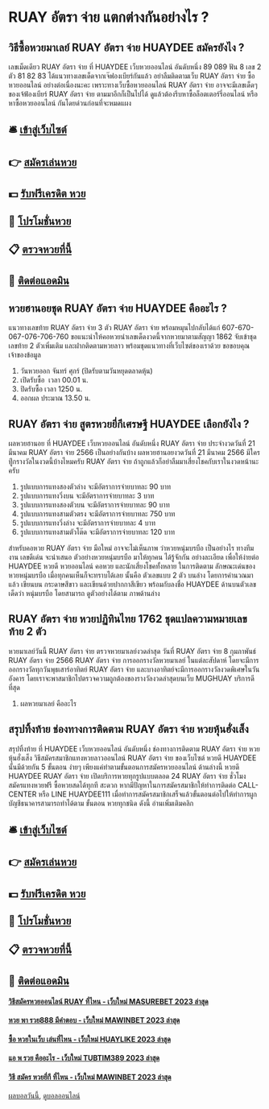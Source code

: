 # RUAY อัตรา จ่าย แตกต่างกันอย่างไร ?
## วิธีซื้อหวยมาเลย์ RUAY อัตรา จ่าย HUAYDEE สมัครยังไง ?
เลขเม็ดเดียว RUAY อัตรา จ่าย ที่ HUAYDEE เว็บหวยออนไลน์ อันดับหนึ่ง 89 089
ฟัน 8
เลข 2 ตัว 81 82 83
ได้แนวทางเลขเด็ดจากเจ๊ฟองเบียร์กันแล้ว อย่าลืมติดตามเว็บ RUAY อัตรา จ่าย ซื้อหวยออนไลน์ อย่างต่อเนื่องนะคะ เพราะทางเว็บซื้อหวยออนไลน์ RUAY อัตรา จ่าย อาจจะมีเลขเด็ดๆ ของเจ้ฟ้องเบียร์ RUAY อัตรา จ่าย ตามมาอีกก็เป็นไปได้ ดูแล้วต้องรีบหาซื้อล็อตเตอร์รี่ออนไลน์ หรือหาซื้อหวยออนไลน์ กันโดยด่วนก่อนที่จะหมดแผง

## 🛎 [เข้าสู่เว็บไซต์](https://bit.ly/3BG5bNw)
## 👉 [สมัครเล่นหวย](https://bit.ly/3BG5bNw)
## 💵 [รับฟรีเครดิต หวย](https://bit.ly/3C3mvgS)
## 👑 [โปรโมชั่นหวย](https://bit.ly/3C3mvgS)
## 📋 [ตรวจหวยที่นี้](https://bit.ly/3C3mvgS)
## 📱 [ติดต่อแอดมิน](https://bit.ly/3C3mvgS)

## หวยฮานอยชุด RUAY อัตรา จ่าย HUAYDEE คืออะไร ?
แนวทางเลขท้าย RUAY อัตรา จ่าย 3 ตัว RUAY อัตรา จ่าย พร้อมหมุนไปกลับได้แก่
607-670-067-076-706-760
ขอแนะนำให้คอหวยนำเลขเด็ดงวดนี้จากหวยมาตามสัญญา 1862 จับเข้าชุดเลขท้าย 2 ตัวเพิ่มเติม และฝากติดตามหวยลาว พร้อมชุดแนวทางที่เว็บไซต์ของเราด้วย
ขอขอบคุณเจ้าของข้อมูล

1. วันหวยออก จันทร์ ศุกร์ (ปิดรับตามวันหยุดตลาดหุ้น)
2. เปิดรับซื้อ  เวลา 00.01 น.
3. ปิดรับซื้อ เวลา 1250 น.
4. ออกผล ประมาณ 13.50 น.

## RUAY อัตรา จ่าย สูตรหวยยี่กีเศรษฐี HUAYDEE เลือกยังไง ?
ผลหวยฮานอย ที่ HUAYDEE เว็บหวยออนไลน์ อันดับหนึ่ง RUAY อัตรา จ่าย ประจำงวดวันที่ 21 มีนาคม RUAY อัตรา จ่าย 2566
เป็นอย่างกันบ้าง ผลหวยฮานอยงวดวันที่ 21 มีนาคม 2566 มีใครทีู่กรางวัลในงวดนี้บ้างไหมครับ RUAY อัตรา จ่าย ถ้าถูกแล้วก็อย่าลืมมาเสี่ยงโชคกับเราในงวดหน้านะครับ
1. รูปแบบการแทงสองตัวล่าง จะมีอัตราการจ่ายบาทละ 90 บาท
2. รูปแบบการแทงวิ่งบน จะมีอัตราการจ่ายบาทละ 3 บาท
3. รูปแบบการแทงสองตัวบน จะมีอัตราการจ่ายบาทละ 90 บาท
4. รูปแบบการแทงสามตัวตรง จะมีอัตราการจ่ายบาทละ 750 บาท
5. รูปแบบการแทงวิ่งล่าง จะมีอัตราการจ่ายบาทละ 4 บาท
6. รูปแบบการแทงสามตัวโต๊ด จะมีอัตราการจ่ายบาทละ 120 บาท

สำหรับคอหวย RUAY อัตรา จ่าย มือใหม่ อาจจะไม่เห็นภาพ ว่าหวยหนุ่มบรบือ เป็นอย่างไร ทางทีมงาน เลขดีเด่น จะนำเสนอ ตัวอย่างหวยหนุ่มบรบือ มาให้ทุกคน ได้รู้จักกัน อย่างละเอียด เพื่อให้ง่ายต่อ HUAYDEE หวยดี หวยออนไลน์ คอหวย และนักเสี่ยงโชคทั้งหลาย ในการติดตาม ลักษณะเด่นของหวยหนุ่มบรบือ เมื่อทุกคนเห็นก็จะทราบได้เลย นั้นคือ ตัวเลขแบบ 2 ตัว บนล่าง โดยการคำนวณมาแล้ว เขียนบน กระดาษสีขาว และเขียนด้วยปากกาสีเขียว พร้อมกับลงชื่อ HUAYDEE ด้านบนตัวเลขเด็ดว่า หนุ่มบรบือ โดยสามารถ ดูตัวอย่างได้ตาม ภาพด้านล่าง

## RUAY อัตรา จ่าย หวยปฏิทินไทย 1762 ชุดแปลความหมายเลขท้าย 2 ตัว
หวยมาเลย์วันนี้ RUAY อัตรา จ่าย ตรวจหวยมาเลย์งวดล่าสุด วันที่ RUAY อัตรา จ่าย 8 กุมภาพันธ์ RUAY อัตรา จ่าย 2566 RUAY อัตรา จ่าย การออกรางวัลหวยมาเลย์ ในแต่ละสัปดาห์ โดยจะมีการออกรางวัลทุกวันพุธเสาร์อาทิตย์ RUAY อัตรา จ่าย และบางอาทิตย์จะมีการออกรางวัลงวดพิเศษในวันอังคาร โดยเราจะพาสมาชิกไปตรวจความถูกต้องของรางวัลงวดล่าสุดบนเว็บ MUGHUAY บริการดีที่สุด
1. ผลหวยมาเลย์ คืออะไร

## สรุปทิ้งท้าย ช่องทางการติดตาม RUAY อัตรา จ่าย หวยหุ้นฮั่งเส็ง
สรุปทิ้งท้าย ที่ HUAYDEE เว็บหวยออนไลน์ อันดับหนึ่ง ช่องทางการติดตาม RUAY อัตรา จ่าย หวยหุ้นฮั่งเส็ง วิธีสมัครสมาชิกแทงหวยลาวออนไลน์ RUAY อัตรา จ่าย ของเว็บไซต์ หวยดี HUAYDEE นั้นมีด้วยกัน 5 ขั้นตอน ง่ายๆ เพียงแค่ทำตามขั้นตอนการสมัครหวยออนไลน์ ด้านล่างนี้
หวยดี HUAYDEE RUAY อัตรา จ่าย เปิดบริการหวยทุกรูปแบบตลอด 24 RUAY อัตรา จ่าย ชั่วโมง สมัครแทงหวยฟรี ซื้อหวยสดได้ทุกที สะดวก หากมีปัญหาในการสมัครสมาชิกให้ทำการติดต่อ CALL-CENTER หรือ LINE HUAYDEE111
เมื่อทำการสมัครสมาชิกเสร็จแล้วขั้นตอนต่อไปให้ทำการผูกบัญชีธนาคารสามารถทำได้ตาม ขั้นตอน หวยทุกชนิด ดังนี้ อ่านเพิ่มเติมคลิก

## 🛎 [เข้าสู่เว็บไซต์](https://bit.ly/3BG5bNw)
## 👉 [สมัครเล่นหวย](https://bit.ly/3BG5bNw)
## 💵 [รับฟรีเครดิต หวย](https://bit.ly/3C3mvgS)
## 👑 [โปรโมชั่นหวย](https://bit.ly/3C3mvgS)
## 📋 [ตรวจหวยที่นี้](https://bit.ly/3C3mvgS)
## 📱 [ติดต่อแอดมิน](https://bit.ly/3C3mvgS)

#### [วิธีสมัครหวยออนไลน์ RUAY ที่ไหน - เว็บใหม่ MASUREBET 2023 ล่าสุด](https://atom.io/themes/วิธีสมัครหวยออนไลน์%20ruay%20ที่ไหน%20-%20เว็บใหม่%20masurebet%202023%20ล่าสุด)
#### [หวย พา รวย888 มีคำตอบ - เว็บใหม่ MAWINBET 2023 ล่าสุด](https://atom.io/themes/หวย%20พา%20รวย888%20มีคำตอบ%20-%20เว็บใหม่%20mawinbet%202023%20ล่าสุด)
#### [ซื้อ หวยในเว็บ เล่นที่ไหน - เว็บใหม่ HUAYLIKE 2023 ล่าสุด](https://atom.io/themes/ซื้อ%20หวยในเว็บ%20เล่นที่ไหน%20-%20เว็บใหม่%20huaylike%202023%20ล่าสุด)
#### [แอ พ รวย คืออะไร - เว็บใหม่ TUBTIM389 2023 ล่าสุด](https://atom.io/themes/แอ%20พ%20รวย%20คืออะไร%20-%20เว็บใหม่%20tubtim389%202023%20ล่าสุด)
#### [วิธี สมัคร หวยยี่กี ที่ไหน - เว็บใหม่ MAWINBET 2023 ล่าสุด](https://atom.io/themes/วิธี%20สมัคร%20หวยยี่กี%20ที่ไหน%20-%20เว็บใหม่%20mawinbet%202023%20ล่าสุด)

[ผลบอลวันนี้](https://siamsport.tv "ผลบอลวันนี้"), [ดูบอลออนไลน์](https://siamsport.tv/ดูบอลสด "ดูบอลออนไลน์")